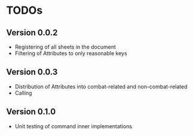 # TODOs
## Version 0.0.2
- Registering of all sheets in the document
- Filtering of Attributes to only reasonable keys

## Version 0.0.3
- Distribution of Attributes into combat-related and non-combat-related
- Calling 

## Version 0.1.0
- Unit testing of command inner implementations
